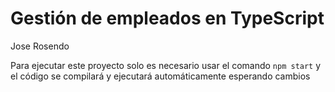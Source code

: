 # Gestión de empleados en TypeScript
Jose Rosendo

Para ejecutar este proyecto solo es necesario usar el comando `npm start` y el código se compilará y ejecutará automáticamente esperando cambios
